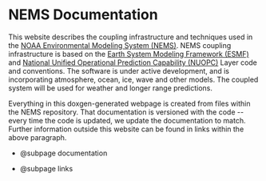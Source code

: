 NEMS Documentation
==================

This website describes the coupling infrastructure and
techniques used in the
[NOAA Environmental Modeling System (NEMS)](https://www.emc.ncep.noaa.gov/emc/pages/infrastructure/nems.php).
NEMS coupling infrastructure is based on the
[Earth System Modeling Framework (ESMF)](http://www.earthsystemmodeling.org/)
and
[National Unified Operational Prediction Capability (NUOPC)](https://www.earthsystemcog.org/projects/nuopc/)
Layer code and conventions. The software is under active development,
and is incorporating atmosphere, ocean, ice, wave and other models. The
coupled system will be used for weather and longer range predictions.

Everything in this doxgen-generated webpage is created from files
within the NEMS repository.  That documentation is versioned with the
code -- every time the code is updated, we update the documentation to
match.  Further information outside this website can be found in links
within the above paragraph.

* @subpage documentation

* @subpage links
